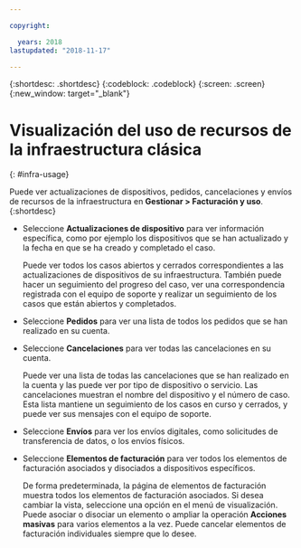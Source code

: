 ```yaml
---

copyright:

  years: 2018
lastupdated: "2018-11-17"

---
```


{:shortdesc: .shortdesc}
{:codeblock: .codeblock}
{:screen: .screen}
{:new_window: target="_blank"}


# Visualización del uso de recursos de la infraestructura clásica
{: #infra-usage}

Puede ver actualizaciones de dispositivos, pedidos, cancelaciones y envíos de recursos de la infraestructura en **Gestionar > Facturación y uso**.  
{:shortdesc}


* Seleccione **Actualizaciones de dispositivo** para ver información específica, como por ejemplo los dispositivos que se han actualizado y la fecha en que se ha creado y completado el caso. 
  
  Puede ver todos los casos abiertos y cerrados correspondientes a las actualizaciones de dispositivos de su infraestructura. También puede hacer un seguimiento del progreso del caso, ver una correspondencia registrada con el equipo de soporte y realizar un seguimiento de los casos que están abiertos y completados. 

* Seleccione **Pedidos** para ver una lista de todos los pedidos que se han realizado en su cuenta. 

* Seleccione **Cancelaciones** para ver todas las cancelaciones en su cuenta.
  
  Puede ver una lista de todas las cancelaciones que se han realizado en la cuenta y las puede ver por tipo de dispositivo o servicio. Las cancelaciones muestran el nombre del dispositivo y el número de caso. Esta lista mantiene un seguimiento de los casos en curso y cerrados, y puede ver sus mensajes con el equipo de soporte.  

* Seleccione **Envíos** para ver los envíos digitales, como solicitudes de transferencia de datos, o los envíos físicos. 

* Seleccione **Elementos de facturación** para ver todos los elementos de facturación asociados y disociados a dispositivos específicos. 

  De forma predeterminada, la página de elementos de facturación muestra todos los elementos de facturación asociados. Si desea cambiar la vista, seleccione una opción en el menú de visualización. Puede asociar o disociar un elemento o ampliar la operación **Acciones masivas** para varios elementos a la vez. Puede cancelar elementos de facturación individuales siempre que lo desee. 
